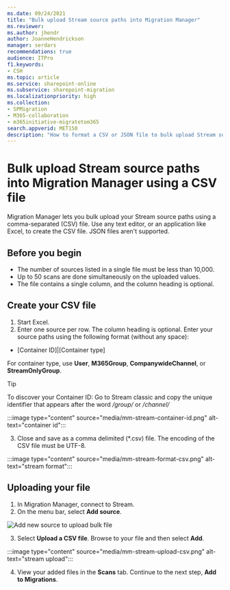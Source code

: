 ```yaml
---
ms.date: 09/24/2021
title: "Bulk upload Stream source paths into Migration Manager"
ms.reviewer: 
ms.author: jhendr
author: JoanneHendrickson
manager: serdars
recommendations: true
audience: ITPro
f1.keywords:
- CSH
ms.topic: article
ms.service: sharepoint-online
ms.subservice: sharepoint-migration
ms.localizationpriority: high
ms.collection: 
- SPMigration
- M365-collaboration
- m365initiative-migratetom365
search.appverid: MET150
description: "How to format a CSV or JSON file to bulk upload Stream source paths into Migration Manager."
---
```


# Bulk upload Stream source paths into Migration Manager using a CSV file 

Migration Manager lets you bulk upload your Stream source paths using a comma-separated (CSV) file. Use any text editor, or an application like Excel, to create the CSV file.  JSON files aren't supported.

## Before you begin

- The number of sources listed in a single file must be less than 10,000.
- Up to 50 scans are done simultaneously on the uploaded values.
- The file contains a single column, and the column heading is optional.


## Create your CSV file

1. Start Excel. 
2. Enter one source per row. The column heading is optional. Enter your source paths using the following format (without any space):

- [Container ID]|[Container type]

For container type, use **User**, **M365Group**, **CompanywideChannel**, or **StreamOnlyGroup**. 

>[!Tip]
>To discover your Container ID: Go to Stream classic and copy the unique identifier that appears after the word */group/* or */channel/*
>
>:::image type="content" source="media/mm-stream-container-id.png" alt-text="container id":::

3. Close and save as a comma delimited (*.csv) file. The encoding of the CSV file must be UTF-8.

:::image type="content" source="media/mm-stream-format-csv.png" alt-text="stream format":::

## Uploading your file

1. In Migration Manager, connect to Stream.
2. On the menu bar, select **Add source**.

  ![Add new source to upload bulk file](media/mm-upload-cloud-csv.png)

3. Select **Upload a CSV file**.  Browse to your file and then select **Add**.

:::image type="content" source="media/mm-stream-upload-csv.png" alt-text="stream upload":::

4. View your added files in the **Scans** tab. Continue to the next step, **Add to Migrations**.

